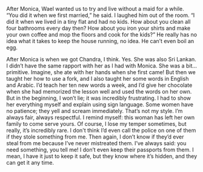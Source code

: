 After Monica, Wael wanted us to try and live without a maid for a while. “You did it when we first married,” he said. I laughed him out of the room. “I did it when we lived in a tiny flat and had no kids. How about you clean all four bathrooms every day then? How about you iron your shirts and make your own coffee and mop the floors and cook for the kids?” He really has no idea what it takes to keep the house running, no idea. He can’t even boil an egg.

After Monica is when we got Chandra, I think. Yes. She was also Sri Lankan. I didn’t have the same rapport with her as I had with Monica. She was a bit... primitive. Imagine, she ate with her hands when she first came! But then we taught her how to use a fork, and I also taught her some words in English and Arabic. I’d teach her ten new words a week, and I’d give her chocolate when she had memorized the lesson well and used the words on her own. But in the beginning, I won’t lie; it was incredibly frustrating. I had to show her everything myself and explain using sign language. Some women have no patience; they yell and scream immediately. That’s not my style. I’m always fair, always respectful. I remind myself: this woman has left her own family to come serve yours. Of course, I lose my temper sometimes, but really, it’s incredibly rare. I don't think I’d even call the police on one of them if they stole something from me. Then again, I don’t know if they’d ever steal from me because I’ve never mistreated them. I’ve always said: you need something, you tell me! I don’t even keep their passports from them. I mean, I have it just to keep it safe, but they know where it’s hidden, and they can get it any time.
